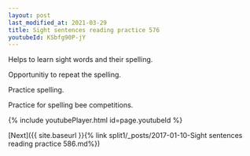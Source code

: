 ```yaml
---
layout: post
last_modified_at: 2021-03-29
title: Sight sentences reading practice 576
youtubeId: KSbfg90P-jY
---
```

 
 
Helps to learn sight words and their spelling.

Opportunitiy to repeat the spelling. 

Practice spelling. 
 
Practice for spelling bee competitions. 
 
{% include youtubePlayer.html id=page.youtubeId %}
 
 

[Next]({{ site.baseurl }}{% link  split1/_posts/2017-01-10-Sight sentences reading practice 586.md%})
 
